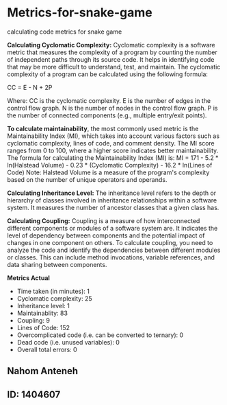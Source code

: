 # Metrics-for-snake-game
calculating code metrics for snake game

<strong>Calculating Cyclomatic Complexity:</strong>
Cyclomatic complexity is a software metric that measures the complexity of a program by counting the number of independent paths through its source code. It helps in identifying code that may be more difficult to understand, test, and maintain. The cyclomatic complexity of a program can be calculated using the following formula:

CC = E - N + 2P

Where:
CC is the cyclomatic complexity.
E is the number of edges in the control flow graph.
N is the number of nodes in the control flow graph.
P is the number of connected components (e.g., multiple entry/exit points).

<strong>To calculate maintainability</strong>, the most commonly used metric is the Maintainability Index (MI), which takes into account various factors such as cyclomatic complexity, lines of code, and comment density. The MI score ranges from 0 to 100, where a higher score indicates better maintainability.
The formula for calculating the Maintainability Index (MI) is:
MI = 171 - 5.2 * ln(Halstead Volume) - 0.23 * (Cyclomatic Complexity) - 16.2 * ln(Lines of Code)
Note: Halstead Volume is a measure of the program's complexity based on the number of unique operators and operands.

<strong>Calculating Inheritance Level:</strong>
The inheritance level refers to the depth or hierarchy of classes involved in inheritance relationships within a software system. It measures the number of ancestor classes that a given class has.

<strong>Calculating Coupling:</strong>
Coupling is a measure of how interconnected different components or modules of a software system are. It indicates the level of dependency between components and the potential impact of changes in one component on others.
To calculate coupling, you need to analyze the code and identify the dependencies between different modules or classes. This can include method invocations, variable references, and data sharing between components.

<strong>Metrics	Actual</strong>
- Time taken (in minutes):	1
- Cyclomatic complexity:	25
- Inheritance level:  1
- Maintainablity:  83
- Coupling:  9
- Lines of Code:	152
- Overcomplicated code (i.e. can be converted to ternary):	0
- Dead code (i.e. unused variables):	0
- Overall total errors:	0

<h2>Nahom Anteneh</h2>
<h2>ID: 1404607</h2>
